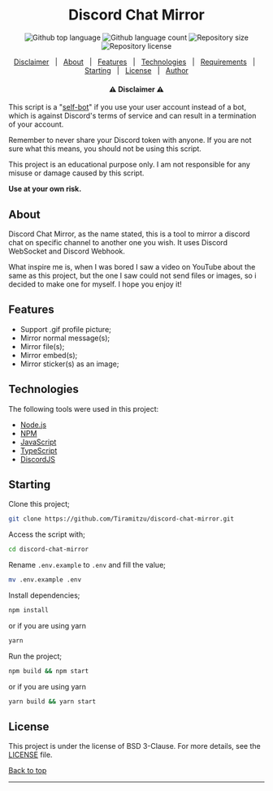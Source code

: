 <h1 align="center" id="top">Discord Chat Mirror</h1>
<p align="center">
  <img alt="Github top language" src="https://img.shields.io/github/languages/top/tiramitzu/discord-chat-mirror?color=5865F2">
  <img alt="Github language count" src="https://img.shields.io/github/languages/count/tiramitzu/discord-chat-mirror?color=5865F2">
  <img alt="Repository size" src="https://img.shields.io/github/repo-size/tiramitzu/discord-chat-mirror?color=5865F2">
  <img alt="Repository license" src="https://img.shields.io/github/license/tiramitzu/discord-chat-mirror?color=5865F2">
</p>
<p align="center">
  <a href="#about">Disclaimer</a> &#xa0; | &#xa0;
  <a href="#about">About</a> &#xa0; | &#xa0; 
  <a href="#features">Features</a> &#xa0; | &#xa0;
  <a href="#technologies">Technologies</a> &#xa0; | &#xa0;
  <a href="#requirements">Requirements</a> &#xa0; | &#xa0;
  <a href="#starting">Starting</a> &#xa0; | &#xa0;
  <a href="#license">License</a> &#xa0; | &#xa0;
  <a href="https://github.com/tiramitzu" target="_blank">Author</a>
</p>
<h4 align="center">⚠️ Disclaimer ⚠️</h4>

This script is a "[self-bot](https://support.discord.com/hc/en-us/articles/115002192352-Automated-user-accounts-self-bots-)" if you use your user account instead of a bot, which is against Discord's terms of service and can result in a termination of your account. 

Remember to never share your Discord token with anyone. If you are not sure what this means, you should not be using this script.

This project is an educational purpose only. I am not responsible for any misuse or damage caused by this script.

**Use at your own risk.**

## About

Discord Chat Mirror, as the name stated, this is a tool to mirror a discord chat on specific channel to another one you wish. It uses Discord WebSocket and Discord Webhook.

What inspire me is, when I was bored I saw a video on YouTube about the same as this project, but the one I saw could not send files or images, so i decided to make one for myself. I hope you enjoy it!

## Features ##
+ Support .gif profile picture;
+ Mirror normal message(s);
+ Mirror file(s);
+ Mirror embed(s);
+ Mirror sticker(s) as an image;

## Technologies ##
The following tools were used in this project:
+ [Node.js](https://nodejs.org/en/)
+ [NPM](https://www.npmjs.com/)
+ [JavaScript](https://www.javascript.com/)
+ [TypeScript](https://www.typescriptlang.org/)
+ [DiscordJS](https://discord.js.org/#/)

## Starting ##

Clone this project;
```bash
git clone https://github.com/Tiramitzu/discord-chat-mirror.git
```
Access the script with;
```bash
cd discord-chat-mirror
```
Rename `.env.example` to `.env` and fill the value;
```bash
mv .env.example .env
```
Install dependencies;
```bash
npm install
```
or if you are using yarn
```bash
yarn
```

Run the project;
```bash
npm build && npm start
```
or if you are using yarn
```bash
yarn build && yarn start
```
## License ##
This project is under the license of BSD 3-Clause. For more details, see the [LICENSE](LICENSE) file.


<a href="#top">Back to top</a>
<hr>
